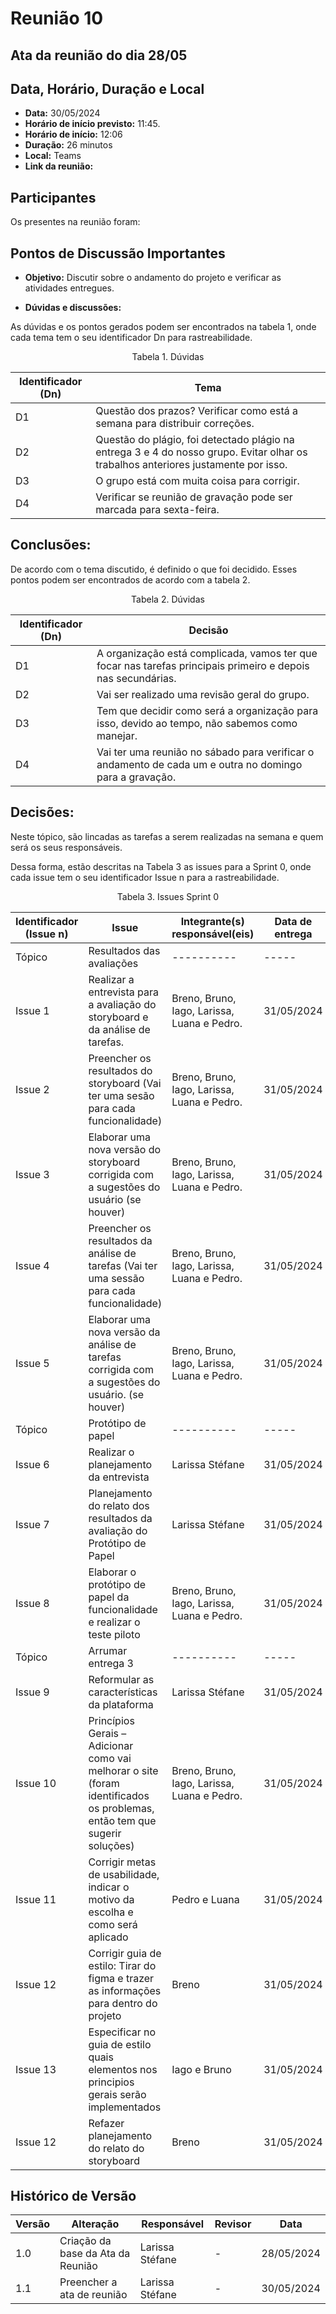# Reunião 10

## Ata da reunião do dia 28/05

## Data, Horário, Duração e Local

- **Data:** 30/05/2024
- **Horário de início previsto:** 11:45.
- **Horário de início:** 12:06
- **Duração:** 26 minutos
- **Local:** Teams 
- **Link da reunião:** 

## Participantes

Os presentes na reunião foram:



## Pontos de Discussão Importantes

- **Objetivo:** Discutir sobre o andamento do projeto e verificar as atividades entregues.

- **Dúvidas e discussões:**

As dúvidas e os pontos gerados podem ser encontrados na tabela 1, onde cada tema tem o seu identificador Dn para rastreabilidade.

<p align="center"> Tabela 1. Dúvidas </p>

| Identificador (Dn) | Tema |
| - | - |
| D1 | Questão dos prazos? Verificar como está a semana para distribuir correções. | 
| D2 | Questão do plágio, foi detectado plágio na entrega 3 e 4 do nosso grupo. Evitar olhar os trabalhos anteriores justamente por isso.|
| D3 | O grupo está com muita coisa para corrigir. |
| D4 | Verificar se reunião de gravação pode ser marcada para sexta-feira.|


## Conclusões: 

De acordo com o tema discutido, é definido o que foi decidido. Esses pontos podem ser encontrados de acordo com a tabela 2.

<p align="center"> Tabela 2. Dúvidas </p>

| Identificador (Dn) | Decisão |
| - | - |
| D1 | A organização está complicada, vamos ter que focar nas tarefas principais primeiro e depois nas secundárias. | 
| D2 | Vai ser realizado uma revisão geral do grupo. |
| D3 | Tem que decidir como será a organização para isso, devido ao tempo, não sabemos como manejar. |
| D4 | Vai ter uma reunião no sábado para verificar o andamento de cada um e outra no domingo para a gravação. |


## Decisões:

Neste tópico, são lincadas as tarefas a serem realizadas na semana e quem será os seus responsáveis.

Dessa forma, estão descritas na Tabela 3 as issues para a Sprint 0, onde cada issue tem o seu identificador Issue n para a rastreabilidade.

<p align="center"> Tabela 3. Issues Sprint 0 </p>

| Identificador (Issue n) | Issue | Integrante(s) responsável(eis) | Data de entrega |
| - | - | - | - |
| Tópico  | Resultados das avaliações | ---------- | ----- |
| Issue 1 |  Realizar a entrevista para a avaliação do storyboard e da análise de tarefas. | Breno, Bruno, Iago, Larissa, Luana e Pedro. | 31/05/2024 |
| Issue 2 | Preencher os resultados do storyboard (Vai ter uma sesão para cada funcionalidade)  |  Breno, Bruno, Iago, Larissa, Luana e Pedro. | 31/05/2024 |
| Issue 3 | Elaborar uma nova versão do storyboard corrigida com a sugestões do usuário (se houver) |  Breno, Bruno, Iago, Larissa, Luana e Pedro. | 31/05/2024 |
| Issue 4 | Preencher os resultados da análise de tarefas (Vai ter uma sessão para cada funcionalidade) |  Breno, Bruno, Iago, Larissa, Luana e Pedro. | 31/05/2024 |
| Issue 5 | Elaborar uma nova versão da análise de tarefas corrigida com a sugestões do usuário. (se houver) | Breno, Bruno, Iago, Larissa, Luana e Pedro. | 31/05/2024 |
| Tópico  | Protótipo de papel | ---------- | ----- |
| Issue 6 | Realizar o planejamento da entrevista | Larissa Stéfane | 31/05/2024 |
| Issue 7 | Planejamento do relato dos resultados da avaliação do Protótipo de Papel | Larissa Stéfane | 31/05/2024 |
| Issue 8 | Elaborar o protótipo de papel da funcionalidade e realizar o teste piloto |  Breno, Bruno, Iago, Larissa, Luana e Pedro. | 31/05/2024 |
| Tópico  | Arrumar entrega 3 | ---------- | ----- |
| Issue 9 |  Reformular as características da plataforma | Larissa Stéfane | 31/05/2024 |
| Issue 10 |  Princípios Gerais – Adicionar como vai melhorar o site (foram identificados os problemas, então tem que sugerir soluções) | Breno, Bruno, Iago, Larissa, Luana e Pedro. | 31/05/2024 |
| Issue 11 |  Corrigir metas de usabilidade, indicar o motivo da escolha e como será aplicado | Pedro e Luana | 31/05/2024 |
| Issue 12 |  Corrigir guia de estilo: Tirar do figma e trazer as informações para dentro do projeto | Breno | 31/05/2024 |
| Issue 13 |  Especificar no guia de estilo quais elementos nos principios gerais serão implementados | Iago e Bruno | 31/05/2024 |
| Issue 12 |  Refazer planejamento do relato do storyboard | Breno | 31/05/2024 |

## Histórico de Versão

| Versão | Alteração                                                                  | Responsável                    | Revisor        | Data |
| ------ | -------------------------------------------------------------------------- | ------------------------------ | -------------- | ----- |
| 1.0    | Criação da base da Ata da Reunião                                          | Larissa Stéfane  | - | 28/05/2024 |
| 1.1    | Preencher a ata de reunião                                         | Larissa Stéfane  | - | 30/05/2024 |

